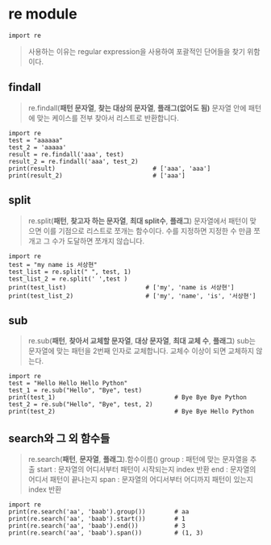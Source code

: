 # re module
```
import re
```
> 사용하는 이유는 regular expression을 사용하여 포괄적인 단어들을 찾기 위함이다.

## findall
> re.findall(**패턴 문자열**, **찾는 대상의 문자열**, **플래그(없어도 됨)**
> 문자열 안에 패턴에 맞는 케이스를 전부 찾아서 리스트로 반환합니다.
```
import re
test = "aaaaaa"
test_2 = 'aaaaa'
result = re.findall('aaa', test)
result_2 = re.findall('aaa', test_2)
print(result)                           # ['aaa', 'aaa']
print(result_2)                         # ['aaa']
```

## split
> re.split(**패턴**, **찾고자 하는 문자열**, **최대 split수**, **플래그**)
> 문자열에서 패턴이 맞으면 이를 기점으로 리스트로 쪼개는 함수이다.
> 수를 지정하면 지정한 수 만큼 쪼개고 그 수가 도달하면 쪼개지 않습니다.
```
import re
test = "my name is 서상현"
test_list = re.split(" ", test, 1)
test_list_2 = re.split(' ',test )
print(test_list)                      # ['my', 'name is 서상현']
print(test_list_2)                    # ['my', 'name', 'is', '서상현']
```

## sub
> re.sub(**패턴**, **찾아서 교체할 문자열**, **대상 문자열**, **최대 교체 수**, **플래그**)
> sub는 문자열에 맞는 패턴을 2번째 인자로 교체합니다. 교체수 이상이 되면 교체하지 않는다.
```
import re
test = "Hello Hello Hello Python"
test_1 = re.sub("Hello", "Bye", test)         
print(test_1)                                 # Bye Bye Bye Python
test_2 = re.sub("Hello", "Bye", test, 2)
print(test_2)                                 # Bye Bye Hello Python
```

## search와 그 외 함수들
> re.search(**패턴**, **문자열**, **플래그**).함수이름()
> group : 패턴에 맞는 문자열을 추출
> start : 문자열의 어디서부터 패턴이 시작되는지 index 반환
> end   : 문자열의 어디서 패턴이 끝나는지
> span  : 문자열의 어디서부터 어디까지 패턴이 있는지 index 반환
```
import re
print(re.search('aa', 'baab').group())        # aa
print(re.search('aa', 'baab').start())        # 1
print(re.search('aa', 'baab').end())          # 3
print(re.search('aa', 'baab').span())         # (1, 3)
```






